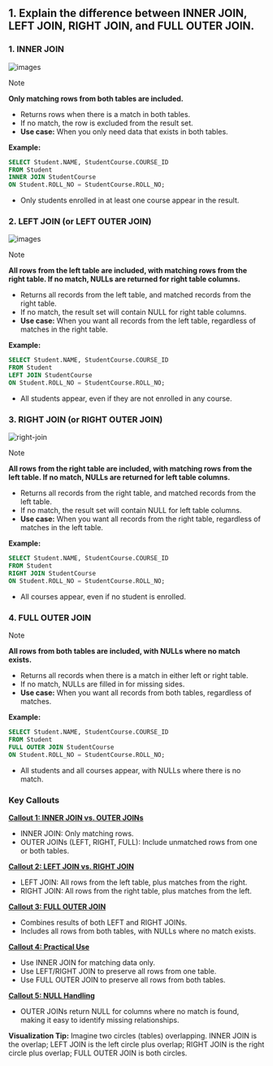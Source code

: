 ## 1. Explain the difference between **INNER JOIN**, **LEFT JOIN**, **RIGHT JOIN**, and **FULL OUTER JOIN**.

### 1. INNER JOIN

![images](https://github.com/user-attachments/assets/cb6cf631-27b8-4cd9-8d81-3e945d09703a)

> [!NOTE]
> **Only matching rows from both tables are included.**

- Returns rows when there is a match in both tables.
- If no match, the row is excluded from the result set.
- **Use case:** When you only need data that exists in both tables.

**Example:**
```sql
SELECT Student.NAME, StudentCourse.COURSE_ID
FROM Student
INNER JOIN StudentCourse
ON Student.ROLL_NO = StudentCourse.ROLL_NO;
```
- Only students enrolled in at least one course appear in the result.

### 2. LEFT JOIN (or LEFT OUTER JOIN)
![images](https://github.com/user-attachments/assets/5a8da11c-071f-4310-90aa-f69d1c530436)

> [!NOTE]
> **All rows from the left table are included, with matching rows from the right table. If no match, NULLs are returned for right table columns.**

- Returns all records from the left table, and matched records from the right table.
- If no match, the result set will contain NULL for right table columns.
- **Use case:** When you want all records from the left table, regardless of matches in the right table.

**Example:**
```sql
SELECT Student.NAME, StudentCourse.COURSE_ID
FROM Student
LEFT JOIN StudentCourse
ON Student.ROLL_NO = StudentCourse.ROLL_NO;
```
- All students appear, even if they are not enrolled in any course.

### 3. RIGHT JOIN (or RIGHT OUTER JOIN)
![right-join](https://github.com/user-attachments/assets/146e3eb2-7d84-4808-940e-11cd7f423e05)

> [!NOTE]
> **All rows from the right table are included, with matching rows from the left table. If no match, NULLs are returned for left table columns.**

- Returns all records from the right table, and matched records from the left table.
- If no match, the result set will contain NULL for left table columns.
- **Use case:** When you want all records from the right table, regardless of matches in the left table.

**Example:**
```sql
SELECT Student.NAME, StudentCourse.COURSE_ID
FROM Student
RIGHT JOIN StudentCourse
ON Student.ROLL_NO = StudentCourse.ROLL_NO;
```
- All courses appear, even if no student is enrolled.

### 4. FULL OUTER JOIN
> [!NOTE]
> **All rows from both tables are included, with NULLs where no match exists.**

- Returns all records when there is a match in either left or right table.
- If no match, NULLs are filled in for missing sides.
- **Use case:** When you want all records from both tables, regardless of matches.

**Example:**
```sql
SELECT Student.NAME, StudentCourse.COURSE_ID
FROM Student
FULL OUTER JOIN StudentCourse
ON Student.ROLL_NO = StudentCourse.ROLL_NO;
```
- All students and all courses appear, with NULLs where there is no match.


### Key Callouts

<ins>**Callout 1: INNER JOIN vs. OUTER JOINs**</ins>
- INNER JOIN: Only matching rows.
- OUTER JOINs (LEFT, RIGHT, FULL): Include unmatched rows from one or both tables.

<ins>**Callout 2: LEFT JOIN vs. RIGHT JOIN**</ins>
- LEFT JOIN: All rows from the left table, plus matches from the right.
- RIGHT JOIN: All rows from the right table, plus matches from the left.

<ins>**Callout 3: FULL OUTER JOIN**</ins>
- Combines results of both LEFT and RIGHT JOINs.
- Includes all rows from both tables, with NULLs where no match exists.

<ins>**Callout 4: Practical Use**</ins>
- Use INNER JOIN for matching data only.
- Use LEFT/RIGHT JOIN to preserve all rows from one table.
- Use FULL OUTER JOIN to preserve all rows from both tables.

<ins>**Callout 5: NULL Handling**</ins>
- OUTER JOINs return NULL for columns where no match is found, making it easy to identify missing relationships.

**Visualization Tip:** Imagine two circles (tables) overlapping. INNER JOIN is the overlap; LEFT JOIN is the left circle plus overlap; RIGHT JOIN is the right circle plus overlap; FULL OUTER JOIN is both circles.
